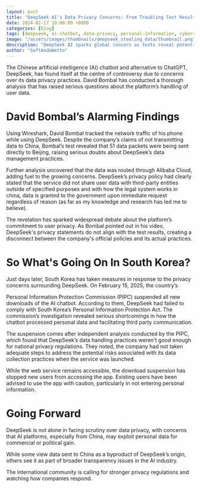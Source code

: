 ```yaml
---
layout: post
title: "DeepSeek AI's Data Privacy Concerns: From Troubling Test Results to South Korea’s Ban"
date: 2024-02-17 10:00:00 +0000
categories: [blog]
tags: [deepseek, ai-chatbot, data-privacy, personal-information, cybersecurity, international-regulations, south-korea, privacy-concerns]
image: "/assets/images/thumbnails/deepseek_stealing_data/thumbnail.png"
description: "DeepSeek AI sparks global concern as tests reveal potential data leaks to China, prompting South Korea to suspend downloads over privacy violations. What does this mean for AI transparency and user safety?"
author: "SoftAndoWetto"
---
```

The Chinese artificial intelligence (AI) chatbot and alternative to ChatGPT, DeepSeek, has found itself at the centre of controversy due to concerns over its data privacy practices. David Bombal has conducted a thorough analysis that has raised serious questions about the platform’s handling of user data.

# David Bombal’s Alarming Findings
Using Wireshark, David Bombal tracked the network traffic of his phone while using DeepSeek. Despite the company’s claims of not transmitting data to China, Bombal’s test revealed that 51 data packets were being sent directly to Beijing, raising serious doubts about DeepSeek’s data management practices.  

Further analysis uncovered that the data was routed through Alibaba Cloud, adding fuel to the growing concerns. DeepSeek’s privacy policy had clearly stated that the service did not share user data with third-party entities outside of specified purposes and with how the legal system works in china, data is granted to the government upon immediate request regardless of reason (as far as my knowledge and research has led me to believe).  

The revelation has sparked widespread debate about the platform’s commitment to user privacy. As Bombal pointed out in his video, DeepSeek's privacy statements do not align with the test results, creating a disconnect between the company's official policies and its actual practices.

# So What's Going On In South Korea?
Just days later, South Korea has taken measures in response to the privacy concerns surrounding DeepSeek. On February 15, 2025, the country’s 

Personal Information Protection Commission (PIPC) suspended all new downloads of the AI chatbot. According to them, DeepSeek had failed to comply with South Korea’s Personal Information Protection Act. The commission’s investigation revealed serious shortcomings in how the chatbot processed personal data and facilitating third party communication.  

The suspension comes after independent analysis conducted by the PIPC, which found that DeepSeek’s data handling practices weren't good enough for national privacy regulations. They noted, the company had not taken adequate steps to address the potential risks associated with its data collection practices when the service was launched.  

While the web service remains accessible, the download suspension has stopped new users from accessing the app. Existing users have been advised to use the app with caution, particularly in not entering personal information.

# Going Forward
DeepSeek is not alone in facing scrutiny over data privacy, with concerns that AI platforms, especially from China, may exploit personal data for commercial or political gain.  

While some view data sent to China as a byproduct of DeepSeek’s origin, others see it as part of broader transparency issues in the AI industry.  

The international community is calling for stronger privacy regulations and watching how companies respond.
